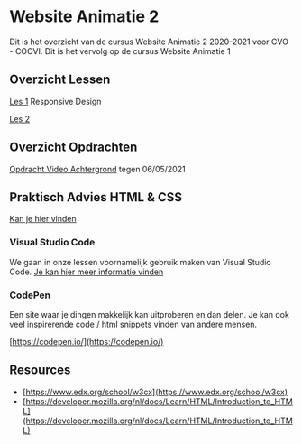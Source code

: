# Website Animatie 2

Dit is het overzicht van de cursus Website Animatie 2 2020-2021 voor CVO - COOVI.
Dit is het vervolg op de cursus Website Animatie 1

## Overzicht Lessen

[Les 1](./les_01) Responsive Design

[Les 2](./les_02)

## Overzicht Opdrachten

[Opdracht Video Achtergrond](./opdracht-video-background) tegen 06/05/2021

## Praktisch Advies HTML & CSS

[Kan je hier vinden](./praktisch-advies)

### Visual Studio Code

We gaan in onze lessen voornamelijk gebruik maken van Visual Studio Code. [Je kan hier meer informatie vinden](visual-code-extensions.md)

### CodePen

Een site waar je dingen makkelijk kan uitproberen en dan delen. Je kan ook veel inspirerende code / html snippets vinden van andere mensen.

[https://codepen.io/](https://codepen.io/)

## Resources

- [https://www.edx.org/school/w3cx](https://www.edx.org/school/w3cx)
- [https://developer.mozilla.org/nl/docs/Learn/HTML/Introduction_to_HTML](https://developer.mozilla.org/nl/docs/Learn/HTML/Introduction_to_HTML)
